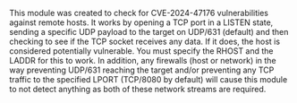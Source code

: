 This module was created to check for CVE-2024-47176 vulnerabilities against remote hosts. It works by opening a TCP port in a LISTEN state, sending a specific UDP payload to the target on UDP/631 (default) and then checking to see if the TCP socket receives any data. If it does, the host is considered potentially vulnerable. You must specify the RHOST and the LADDR for this to work. In addition, any firewalls (host or network) in the way preventing UDP/631 reaching the target and/or preventing any TCP traffic to the specified LPORT (TCP/8080 by default) will cause this module to not detect anything as both of these network streams are required.
